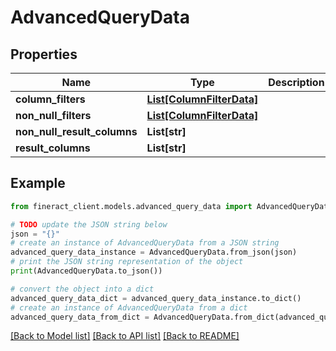# AdvancedQueryData


## Properties

Name | Type | Description | Notes
------------ | ------------- | ------------- | -------------
**column_filters** | [**List[ColumnFilterData]**](ColumnFilterData.md) |  | [optional] 
**non_null_filters** | [**List[ColumnFilterData]**](ColumnFilterData.md) |  | [optional] 
**non_null_result_columns** | **List[str]** |  | [optional] 
**result_columns** | **List[str]** |  | [optional] 

## Example

```python
from fineract_client.models.advanced_query_data import AdvancedQueryData

# TODO update the JSON string below
json = "{}"
# create an instance of AdvancedQueryData from a JSON string
advanced_query_data_instance = AdvancedQueryData.from_json(json)
# print the JSON string representation of the object
print(AdvancedQueryData.to_json())

# convert the object into a dict
advanced_query_data_dict = advanced_query_data_instance.to_dict()
# create an instance of AdvancedQueryData from a dict
advanced_query_data_from_dict = AdvancedQueryData.from_dict(advanced_query_data_dict)
```
[[Back to Model list]](../README.md#documentation-for-models) [[Back to API list]](../README.md#documentation-for-api-endpoints) [[Back to README]](../README.md)


